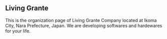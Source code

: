 ## Living Grante
This is the organization page of Living Grante Company located at Ikoma City, Nara Prefecture, Japan.
We are developing softwares and hardewares for your life.
